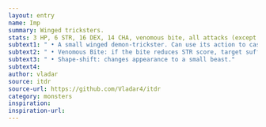```yaml
---
layout: entry
name: Imp
summary: Winged tricksters.
stats: 3 HP, 6 STR, 16 DEX, 14 CHA, venomous bite, all attacks (except magical weapons) are Impaired
subtext1: " • A small winged demon-trickster. Can use its action to cast Detect Magic and Invisibility."
subtext2: " • Venomous Bite: if the bite reduces STR score, target suffers 1 DEX Loss as well."
subtext3: " • Shape-shift: changes appearance to a small beast."
subtext4:
author: vladar
source: itdr
source-url: https://github.com/Vladar4/itdr
category: monsters
inspiration:
inspiration-url:
---
```

